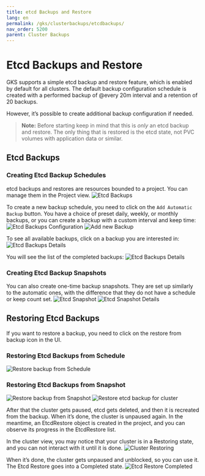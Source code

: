 ```yaml
---
title: etcd Backups and Restore
lang: en
permalink: /gks/clusterbackups/etcdbackups/
nav_order: 5200
parent: Cluster Backups
---
```


# Etcd Backups and Restore

GKS supports a simple etcd backup and restore feature, which is enabled by default for all clusters.
The default backup configuration schedule is created with a performed backup of @every 20m interval and a retention of 20 backups.

However, it’s possible to create additional backup configuration if needed.

> **Note:**
> Before starting keep in mind that this is *only* an etcd backup and restore. The only thing that is restored is the etcd state, not PVC volumes with application data or similar.

## Etcd Backups

### Creating Etcd Backup Schedules

etcd backups and restores are resources bounded to a project. You can manage them in the Project view.
![Etcd Backups](../images/etcdbck01.png)

To create a new backup schedule, you need to click on the `Add Automatic Backup` button. You have a choice of preset daily, weekly, or monthly backups, or you can create a backup with a custom interval and keep time:
![Etcd Backups Configuration](../images/etcdbck02.png)
![Add new Backup](../images/etcdbck03.png)

To see all available backups, click on a backup you are interested in:
![Etcd Backups Details](../images/etcdbck04.png)

You will see the list of the completed backups:
![Etcd Backups Details](../images/etcdbck05.png)

### Creating Etcd Backup Snapshots

You can also create one-time backup snapshots. They are set up similarly to the automatic ones, with the difference that they do not have a schedule or keep count set.
![Etcd Snapshot](../images/etcdbck06.png)
![Etcd Snapshot Details](../images/etcdbck07.png)

## Restoring Etcd Backups

If you want to restore a backup, you need to click on the restore from backup icon in the UI.

### Restoring Etcd Backups from Schedule

![Restore backup from Schedule](../images/etcdbck08.png)

### Restoring Etcd Backups from Snapshot

![Restore backup from Snapshot](../images/etcdbck09.png)
![Restore etcd backup for cluster](../images/etcdbck10.png)

After that the cluster gets paused, etcd gets deleted, and then it is recreated from the backup. When it’s done, the cluster is unpaused again.
In the meantime, an EtcdRestore object is created in the project, and you can observe its progress in the EtcdRestore list.

In the cluster view, you may notice that your cluster is in a Restoring state, and you can not interact with it until it is done.
![Cluster Restoring](../images/etcdbck11.png)

When it’s done, the cluster gets unpaused and unblocked, so you can use it.
The Etcd Restore goes into a Completed state.
![Etcd Restore Completed](../images/etcdbck12.png)
